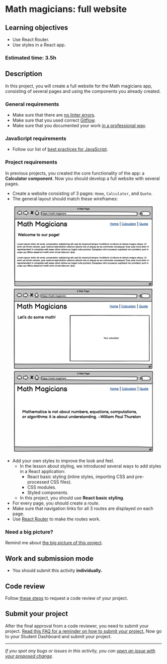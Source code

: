 # Math magicians: full website

## Learning objectives

- Use React Router.
- Use styles in a React app.

### Estimated time: 3.5h

## Description

In this project, you will create a full website for the Math magicians app, consisting of several pages and using the components you already created.

### General requirements

- Make sure that there are [no linter errors](https://github.com/microverseinc/linters-config).
- Make sure that you used correct [Gitflow](https://github.com/microverseinc/curriculum-transversal-skills/blob/main/git-github/articles/gitflow.md).
- Make sure that you documented your work [in a professional way](https://github.com/microverseinc/curriculum-transversal-skills/blob/main/documentation/articles/professional_repo_rules.md).

### JavaScript requirements

- Follow our list of [best practices for JavaScript](https://github.com/microverseinc/curriculum-html-css/blob/main/articles/javascript_best_practices.md).

### Project requirements

In previous projects, you created the core functionality of the app: a **Calculator component**. Now you should develop a full website with several pages.

- Create a website consisting of 3 pages: `Home`, `Calculator`, and `Quote`.
- The general layout should match these wireframes:

<p align="center">
  <img src="./images/math_magicians_home.png" alt="Core elements" width="450px"  />
  <img src="./images/math_magicians_calculator.png" alt="Core elements" width="450px"  />
  <img src="./images/math_magicians_quote.png" alt="Core elements" width="450px"  />
</p>

- Add your own styles to improve the look and feel.
  - In the lesson about styling, we introduced several ways to add styles in a React application:
    - React basic styling (inline styles, importing CSS and pre-processed CSS files).
    - CSS modules.
    - Styled components.
  - In this project, you should use **React basic styling**.
- For every page, you should create a _route_.
- Make sure that navigation links for all 3 routes are displayed on each page.
- Use [React Router](https://reactrouter.com/) to make the routes work.

### Need a big picture?

Remind me about [the big picture of this project](./sneak_peek.md).

## Work and submission mode

- You should submit this activity **individually.**

## Code review

Follow [these steps](https://github.com/microverseinc/curriculum-transversal-skills/blob/main/code-review/articles/how_to_ask_for_a_code_review.md) to request a code review of your project.

## Submit your project

After the final approval from a code reviewer, you need to submit your project.
[Read this FAQ for a reminder on how to submit your project.](https://microverse.zendesk.com/hc/en-us/articles/360061344234)
Now go to your Student Dashboard and submit your project.

---

_If you spot any bugs or issues in this activity, you can [open an issue with your proposed change](https://github.com/microverseinc/curriculum-transversal-skills/blob/main/git-github/articles/open_issue.md)._

